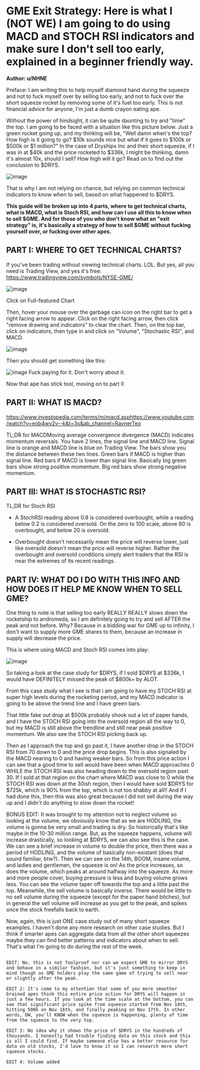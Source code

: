 # GME Exit Strategy: Here is what I (NOT WE) I am going to do using MACD and STOCH RSI indicators and make sure I don't sell too early, explained in a beginner friendly way.

**Author: u/NHNE**

Preface: I am writing this to help myself diamond hand during the squeeze and not to fuck myself over by selling too early, and not to fuck over the short squeeze rocket by removing some of it's fuel too early. This is not financial advice for anyone, I'm just a dumb crayon eating ape.

Without the power of hindsight, it can be quite daunting to try and "time" the top. I am going to be faced with a situation like this picture below. Just a green rocket going up, and my thinking will be, "Well damn when's the top? How high is it going to go? $10k sounds nice but what if it goes to $100k or $500k or $1 million?" In the case of Dryships Inc and their short squeeze, if I was in at $40k and the price rocketed to $336k, I might be thinking, damn it's almost 10x, should I sell? How high will it go? Read on to find out the conclusion to $DRYS.

![image](https://user-images.githubusercontent.com/82035192/113761951-0b3b1d00-96e6-11eb-9050-c30c4b16ef53.png)

That is why I am not relying on chance, but relying on common technical indicators to know when to sell, based on what happened to $DRYS.

**This guide will be broken up into 4 parts, where to get technical charts, what is MACD, what is Stoch RSI, and how can I use all this to know when to sell $GME. And for those of you who don't know what an "exit strategy" is, it's basically a strategy of how to sell $GME without fucking yourself over, or fucking over other apes.**

## PART I: WHERE TO GET TECHNICAL CHARTS?

If you've been trading without viewing technical charts. LOL. But yes, all you need is Trading View, and yes it's free: https://www.tradingview.com/symbols/NYSE-GME/

![image](https://user-images.githubusercontent.com/82035192/113762095-37ef3480-96e6-11eb-9737-bbde180a8fda.png)

Click on Full-featured Chart

Then, hover your mouse over the garbage can icon on the right bar to get a right facing arrow to appear. Click on the right facing arrow, then click "remove drawing and indicators" to clear the chart. Then, on the top bar, click on indicators, then type in and click on "Volume", "Stochastic RSI", and MACD.

![image](https://user-images.githubusercontent.com/82035192/113762141-450c2380-96e6-11eb-8211-4d9636fd003b.png)

Then you should get something like this:

![image](https://user-images.githubusercontent.com/82035192/113762180-4fc6b880-96e6-11eb-8c9c-3736be29bfa7.png)
Fuck paying for it. Don't worry about it.

Now that ape has stick tool, moving on to part II

## PART II: WHAT IS MACD?
https://www.investopedia.com/terms/m/macd.asphttps://www.youtube.com/watch?v=eob4wv2v--k&t=3s&ab_channel=RaynerTeo

TL;DR for MACDMoving average convergence divergence (MACD) indicates momentum reversals. You have 2 lines, the signal line and MACD line. Signal line is orange and MACD line is blue on Trading View. The bars show you the distance between these two lines. Green bars if MACD is higher than signal line. Red bars if MACD is lower than signal line. Basically big green bars show strong positive momentum. Big red bars show strong negative momentum.

## PART III: WHAT IS STOCHASTIC RSI?
TL;DR for Stoch RSI

- A StochRSI reading above 0.8 is considered overbought, while a reading below 0.2 is considered oversold. On the zero to 100 scale, above 80 is overbought, and below 20 is oversold.

- Overbought doesn't necessarily mean the price will reverse lower, just like oversold doesn't mean the price will reverse higher. Rather the overbought and oversold conditions simply alert traders that the RSI is near the extremes of its recent readings.

## PART IV: WHAT DO I DO WITH THIS INFO AND HOW DOES IT HELP ME KNOW WHEN TO SELL GME?
One thing to note is that selling too early REALLY REALLY slows down the rocketship to andromeda, so I am definitely going to try and sell AFTER the peak and not before. Why? Because in a bidding war for GME up to infinity, I don't want to supply more GME shares to them, because an increase in supply will decrease the price.

This is where using MACD and Stoch RSI comes into play:

![image](https://user-images.githubusercontent.com/82035192/113762482-a0d6ac80-96e6-11eb-986c-a62ce9ac1a2b.png)

So taking a look at the case study for $DRYS, if I sold $DRYS at $336k, I would have DEFINITELY missed the peak of $800k+ by ALOT.

From this case study what I see is that i am going to have my STOCH RSI at super high levels during the rocketing period, and my MACD indicator is going to be above the trend line and I have green bars.

That little fake out drop at $500k probably shook out a lot of paper hands, and I have the STOCH RSI going into the oversold region all the way to 0, but my MACD is still above the trendline and still near peak positive momentum. We also see the STOCH RSI picking back up.

Then as I approach the top and go past it, I have another drop in the STOCH RSI from 70 down to 0 and the price drop begins. This is also signaled by the MACD nearing to 0 and having weaker bars. So from this price action I can see that a good time to sell would have been when MACD approaches 0 WHILE the STOCH RSI was also heading down to the oversold region past 30. If I sold at that region on the chart where MACD was close to 0 while the STOCH RSI was down at the 30ish region, then I would have sold $DRYS for $725k, which is 90% from the top, which is not too shabby at all!! And if I had done this, then this was also great because I did not sell during the way up and I didn't do anything to slow down the rocket!

BONUS EDIT: It was brought to my attention not to neglect volume so looking at the volume, we obviously know that as we are HODLING, the volume is gonna be very small and trading is dry. So historically that's like maybe in the 10-30 million range. But, as the squeeze happens, volume will increase drastically, so looking at $DRYS, we can also see this is the case. We can see a brief increase in volume to double the price, then there was a period of HODLING, and the volume of basically non-existant (does that sound familiar, btw?). Then we can see on the 14th, BOOM, insane volume, and ladies and gentlemen, the squeeze is on! As the price increases, so does the volume, which peaks at around halfway into the squeeze. As more and more people cover, buying pressure is less and buying volume grows less. You can see the volume taper off towards the top and a little past the top. Meanwhile, the sell volume is basically inverse. There would be little to no sell volume during the squeeze (except for the paper hand bitches), but in general the sell volume will increase as you get to the peak, and spikes once the stock freefalls back to earth.

Now, again, this is just ONE case study out of many short squeeze examples. I haven't done any more research on other case studies. But I think if smarter apes can aggregate data from all the other short squeezes maybe they can find better patterns and indicators about when to sell. That's what I'm going to do during the rest of the week.

~~~~~~~~~~~~~~~~~~~~~~~~~~~~~~~~~~~~~~~~~~~~~~~~~~~~~~

EDIT: No, this is not foolproof nor can we expect GME to mirror DRYS and behave in a similar fashion, but it's just something to keep in mind though as GME holders play the same game of trying to sell near or slightly after the peak.

EDIT 2: It's come to my attention that some of you more smoother brained apes think this entire price action for DRYS will happen in just a few hours. If you look at the time scale at the bottom, you can see that significant price spike from squeeze started from Nov 14th, hitting 500k on Nov 16th, and finally peaking on Nov 17th. In other words, DW, you'll KNOW when the squeeze is happening, plenty of time from the squeeze to the very top.

EDIT 3: No idea why it shows the price of $DRYS in the hundreds of thousands. I honestly had trouble finding data on this stock and this is all I could find. If maybe someone else has a better resource for data on old stocks, I'd love to know it so I can research more short squeeze stocks.

EDIT 4: Volume added


